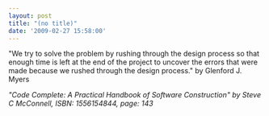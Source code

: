 ```yaml
---
layout: post
title: "(no title)"
date: '2009-02-27 15:58:00'
---
```


<p>"We try to solve the problem by rushing through the design process so that enough time is left at the end of the project to uncover the errors that were made because we rushed through the design process." by Glenford J. Myers</p><p><i>"Code Complete: A Practical Handbook of Software Construction" by Steve C McConnell, ISBN: 1556154844, page: 143</i></p>